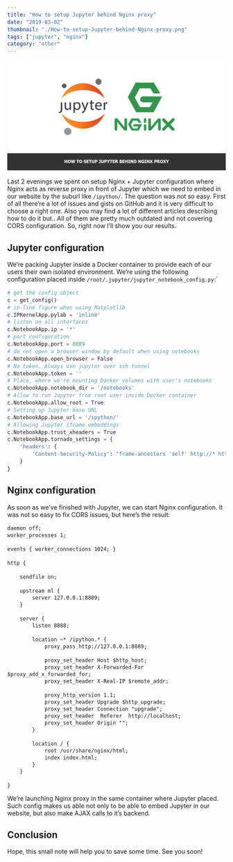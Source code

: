 ```yaml
---
title: "How to setup Jupyter behind Nginx proxy"
date: "2019-03-02"
thumbnail: "./How-to-setup-Jupyter-behind-Nginx-proxy.png"
tags: ["jupyter", "nginx"]
category: "other"
---
```


![How to setup Jupyter behind Nginx proxy](How-to-setup-Jupyter-behind-Nginx-proxy.png)

Last 2 evenings we spent on setup Nginx + Jupyter configuration where Nginx acts as reverse proxy in front of Jupyter which we need to embed in our website by the suburl like `/ipython/`. The question was not so easy. First of all there’re a lot of issues and gists on GitHub and it is very difficult to choose a right one. Also you may find a lot of different articles describing how to do it but.. All of them are pretty much outdated and not covering CORS configuration. So, right now I’ll show you our results.

## Jupyter configuration

We’re packing Jupyter inside a Docker container to provide each of our users their own isolated environment.  We’re using the following configuration placed inside `/root/.jupyter/jupyter_notebook_config.py`:`

```python
# get the config object
c = get_config()  
# in-line figure when using Matplotlib
c.IPKernelApp.pylab = 'inline'
# listen on all interfaces
c.NotebookApp.ip = '*' 
# port configuration
c.NotebookApp.port = 8889
# do not open a browser window by default when using notebooks
c.NotebookApp.open_browser = False
# No token. Always use jupyter over ssh tunnel
c.NotebookApp.token = ''
# Place, where we're mounting Docker volumes with user's notebooks
c.NotebookApp.notebook_dir = '/notebooks'
# Allow to run Jupyter from root user inside Docker container
c.NotebookApp.allow_root = True 
# Setting up Jupyter base URL
c.NotebookApp.base_url = '/ipython/'
# Allowing Jupyter iframe embeddings
c.NotebookApp.trust_xheaders = True 
c.NotebookApp.tornado_settings = {
    'headers': {
        'Content-Security-Policy': "frame-ancestors 'self' http://* https://*",
    }
}
```

## Nginx configuration

As soon as we’ve finished with Jupyter, we can start Nginx configuration. It was not so easy to fix CORS issues, but here’s the result:

```nginx
daemon off;
worker_processes 1;

events { worker_connections 1024; }

http {

    sendfile on;

    upstream ml {
        server 127.0.0.1:8889;
    }

    server {
        listen 8888;

        location ~* /ipython.* {
            proxy_pass http://127.0.0.1:8889;

            proxy_set_header Host $http_host;
            proxy_set_header X-Forwarded-For $proxy_add_x_forwarded_for;
            proxy_set_header X-Real-IP $remote_addr;

            proxy_http_version 1.1;
            proxy_set_header Upgrade $http_upgrade;
            proxy_set_header Connection "upgrade";
            proxy_set_header  Referer  http://localhost;
            proxy_set_header Origin "";
        }

        location / {
            root /usr/share/nginx/html;
            index index.html;
        }
    }

}
```

We’re launching Nginx proxy in the same container where Jupyter placed. Such config makes us able not only to be able to embed Jupyter in our website, but also make AJAX calls to it’s backend.

## Conclusion

Hope, this small note will help you to save some time. See you soon!
